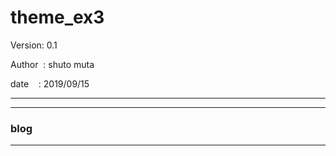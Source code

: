 ﻿# theme_ex3

 Version: 0.1

 Author  : shuto muta

 date    : 2019/09/15

***


***
### blog

***

